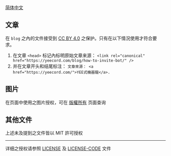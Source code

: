 [简体中文](LICENSE-zh_cn.md)

## 文章

在 `blog` 之內的文件接受到
[CC BY 4.0](https://creativecommons.org/licenses/by/4.0/) 之保护。只有在以下情況使用才符合要求。

1. 在文章 `<head>` 标记內标明原始文章来源：
   `<link rel="canonical" href="https://yeecord.com/blog/how-to-invite-bot/" />`
2. 并在文章开头和结尾标注：
   `文章來源： <a href="https://yeecord.com/">YEE式機器龍</a>.`

## 图片

在页面中使用之图片授权，可在 [版權所有](https://yeecord.com/docs/copyright/) 页面查询

## 其他文件

上述未及提到之文件皆以 MIT 許可授权

---

详细之授权请参照 [LICENSE](LICENSE) 及 [LICENSE-CODE](LICENSE-CODE) 文件
